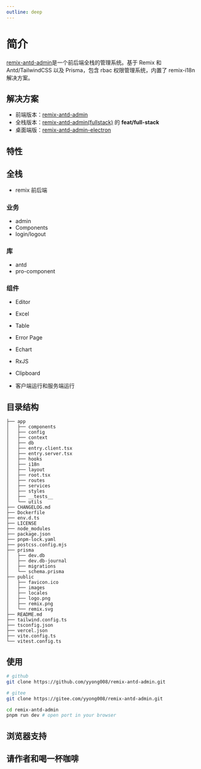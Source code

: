 ```yaml
---
outline: deep
---
```


# 简介

[remix-antd-admin](https://github.com/yyong008/remix-antd-admin)是一个前后端全栈的管理系统。基于 Remix 和 Antd/TailwindCSS 以及 Prisma，包含 rbac 权限管理系统，内置了 remix-i18n 解决方案。

## 解决方案

- 前端版本：[remix-antd-admin](https://github.com/yyong008/remix-antd-admin)
- 全栈版本：[remix-antd-admin(fullstack)](https://github.com/yyong008/remix-antd-admin/tree/feat/fullstack) 的 **feat/full-stack**
- 桌面端版：[remix-antd-admin-electron](https://github.com/yyong008/remix-antd-admin-electron)

## 特性

## 全栈

- remix 前后端

### 业务

- admin
- Components
- login/logout

### 库

- antd
- pro-component

### 组件

- Editor
- Excel
- Table
- Error Page

- Echart
- RxJS
- Clipboard
- 客户端运行和服务端运行

## 目录结构

```tree
├── app
│   ├── components
│   ├── config
│   ├── context
│   ├── db
│   ├── entry.client.tsx
│   ├── entry.server.tsx
│   ├── hooks
│   ├── i18n
│   ├── layout
│   ├── root.tsx
│   ├── routes
│   ├── services
│   ├── styles
│   ├── __tests__
│   └── utils
├── CHANGELOG.md
├── Dockerfile
├── env.d.ts
├── LICENSE
├── node_modules
├── package.json
├── pnpm-lock.yaml
├── postcss.config.mjs
├── prisma
│   ├── dev.db
│   ├── dev.db-journal
│   ├── migrations
│   └── schema.prisma
├── public
│   ├── favicon.ico
│   ├── images
│   ├── locales
│   ├── logo.png
│   ├── remix.png
│   └── remix.svg
├── README.md
├── tailwind.config.ts
├── tsconfig.json
├── vercel.json
├── vite.config.ts
└── vitest.config.ts
```

## 使用

```sh
# github
git clone https://github.com/yyong008/remix-antd-admin.git

# gitee
git clone https://gitee.com/yyong008/remix-antd-admin.git
```

```sh
cd remix-antd-admin
pnpm run dev # open port in your browser
```

## 浏览器支持


## 请作者和喝一杯咖啡
